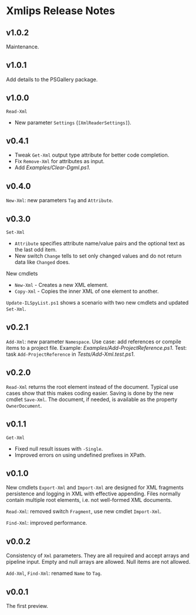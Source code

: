 # Xmlips Release Notes

## v1.0.2

Maintenance.

## v1.0.1

Add details to the PSGallery package.

## v1.0.0

`Read-Xml`

- New parameter `Settings` (`[XmlReaderSettings]`).

## v0.4.1

- Tweak `Get-Xml` output type attribute for better code completion.
- Fix `Remove-Xml` for attributes as input.
- Add *Examples/Clear-Dgml.ps1*.

## v0.4.0

`New-Xml`: new parameters `Tag` and `Attribute`.

## v0.3.0

`Set-Xml`

- `Attribute` specifies attribute name/value pairs and the optional text as the last odd item.
- New switch `Change` tells to set only changed values and do not return data like `Changed` does.

New cmdlets

- `New-Xml` - Creates a new XML element.
- `Copy-Xml` - Copies the inner XML of one element to another.

`Update-ILSpyList.ps1` shows a scenario with two new cmdlets and updated `Set-Xml`.

## v0.2.1

`Add-Xml`: new parameter `Namespace`. Use case: add references or compile items
to a project file. Example: *Examples/Add-ProjectReference.ps1*. Test: task
`Add-ProjectReference` in *Tests/Add-Xml.test.ps1*.

## v0.2.0

`Read-Xml` returns the root element instead of the document. Typical use cases
show that this makes coding easier. Saving is done by the new cmdlet `Save-Xml`.
The document, if needed, is available as the property `OwnerDocument`.

## v0.1.1

`Get-Xml`

- Fixed null result issues with `-Single`.
- Improved errors on using undefined prefixes in XPath.

## v0.1.0

New cmdlets `Export-Xml` and `Import-Xml` are designed for XML fragments
persistence and logging in XML with effective appending. Files normally
contain multiple root elements, i.e. not well-formed XML documents.

`Read-Xml`: removed switch `Fragment`, use new cmdlet `Import-Xml`.

`Find-Xml`: improved performance.

## v0.0.2

Consistency of `Xml` parameters. They are all required and accept arrays and
pipeline input. Empty and null arrays are allowed. Null items are not allowed.

`Add-Xml`, `Find-Xml`: renamed `Name` to `Tag`.

## v0.0.1

The first preview.

